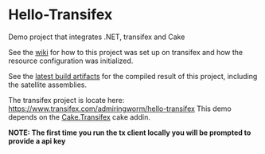 # Hello-Transifex
Demo project that integrates .NET, transifex and Cake


See the [wiki](https://github.com/AdmiringWorm/Hello-Transifex/wiki) for how to this project was set up on transifex and how the resource configuration was initialized.

See the [latest build artifacts](https://ci.appveyor.com/project/AdmiringWorm/hello-transifex/build/artifacts) for the compiled result of this project, including the satellite assemblies.

The transifex project is locate here: <https://www.transifex.com/admiringworm/hello-transifex>
This demo depends on the [Cake.Transifex](https://github.com/cake-contrib/Cake.Transifex) cake addin.

**NOTE: The first time you run the tx client locally you will be prompted to provide a api key**
